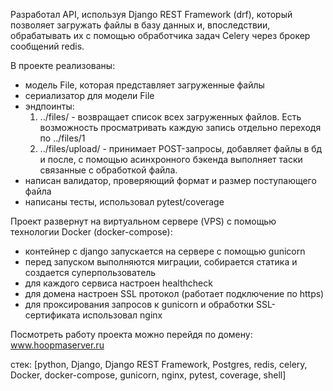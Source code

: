 Разработал API, используя Django REST Framework (drf), который позволяет загружать файлы в базу данных и, впоследствии, обрабатывать их с помощью обработчика задач Celery через брокер сообщений redis. 

В проекте реализованы:
  - модель File, которая представляет загруженные файлы
  - сериализатор для модели File
  - эндпоинты: 
      1) ../files/ - возвращает список всех загруженных файлов. Есть возможность просматривать каждую запись отдельно переходя по ../files/1
      2) ../files/upload/  - принимает POST-запросы, добавляет файлы в бд и после, с помощью асинхронного бэкенда выполняет таски связанные с обработкой файла. 
  - написан валидатор, проверяющий формат и размер поступающего файла
  - написаны тесты, использовал pytest/coverage

Проект развернут на виртуальном сервере (VPS) с помощью технологии Docker (docker-compose):
  - контейнер с django запускается на сервере с помощью gunicorn
  - перед запуском выполняются миграции, собирается статика и создается суперпользователь
  - для каждого сервиса настроен healthcheck
  - для домена настроен SSL протокол (работает подключение по https)
  - для проксирования запросов к gunicorn и обработки SSL-сертификата использовал nginx

Посмотреть работу проекта можно перейдя по домену: www.hoopmaserver.ru

стек: [python, Django, Django REST Framework, Postgres, redis, celery, Docker, docker-compose, gunicorn, nginx, pytest, coverage, shell]
